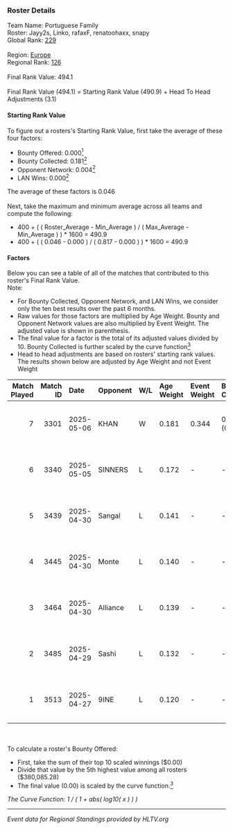### Roster Details<br />
Team Name: Portuguese Family<br />
Roster: Jayy2s, Linko, rafaxF, renatoohaxx, snapy<br />
Global Rank: [229](../../standings_global_2025_10_06.md)<br />
<br />
Region: [Europe]( ../../standings_europe_2025_10_06.md)<br />
Regional Rank: [126]( ../../standings_europe_2025_10_06.md)<br />
<br />
Final Rank Value:  494.1<br />
<br />
Final Rank Value (494.1) = Starting Rank Value (490.9) + Head To Head Adjustments (3.1)<br />

#### Starting Rank Value<br />
To figure out a rosters's Starting Rank Value, first take the average of these four factors:<br />
- Bounty Offered: 0.000[<sup>1</sup>](#table2)
- Bounty Collected: 0.181[<sup>2</sup>](#table1)
- Opponent Network: 0.004[<sup>2</sup>](#table1)
- LAN Wins: 0.000[<sup>2</sup>](#table1)

The average of these factors is 0.046<br />
<br />
Next, take the maximum and minimum average across all teams and compute the following:<br />
- 400 + ( ( Roster_Average - Min_Average ) / ( Max_Average - Min_Average ) ) * 1600 = 490.9
- 400 + ( ( 0.046 - 0.000 ) / ( 0.817 - 0.000 ) ) * 1600 = 490.9


#### Factors<br />
Below you can see a table of all of the matches that contributed to this roster's Final Rank Value.<br />
Note:<br />

- For Bounty Collected, Opponent Network, and LAN Wins, we consider only the ten best results over the past 6 months.
- Raw values for those factors are multiplied by Age Weight. Bounty and Opponent Network values are also multiplied by Event Weight. The adjusted value is shown in parenthesis.
- The final value for a factor is the total of its adjusted values divided by 10. Bounty Collected is further scaled by the curve function[<sup>3</sup>](#curveFunction)
- Head to head adjustments are based on rosters' starting rank values. The results shown below are adjusted by Age Weight and not Event Weight
<span id="table1"></span><br />


| Match Played | Match ID | Date       | Opponent | W/L | Age Weight | Event Weight | Bounty Collected | Opponent Network | LAN Wins  | H2H Adj. | Roster                                    |
| -: | -: | :- | :- | :- | :- | :- | :- | :- | :- | -: | :- |
|            7 |     3301 | 2025-05-06 | KHAN     | W   | 0.181      | 0.344        | 0.005 (0.000)    | 0.705 (0.044)    | 0 (0.000) |     4.91 | Jayy2s, Linko, rafaxF, renatoohaxx, snapy |
|            6 |     3340 | 2025-05-05 | SINNERS  | L   | 0.172      | -            | -                | -                | -         |    -0.24 | Jayy2s, Linko, rafaxF, renatoohaxx, snapy |
|            5 |     3439 | 2025-04-30 | Sangal   | L   | 0.141      | -            | -                | -                | -         |    -1.04 | Jayy2s, Linko, rafaxF, renatoohaxx, snapy |
|            4 |     3445 | 2025-04-30 | Monte    | L   | 0.140      | -            | -                | -                | -         |    -0.07 | Jayy2s, Linko, rafaxF, renatoohaxx, snapy |
|            3 |     3464 | 2025-04-30 | Alliance | L   | 0.139      | -            | -                | -                | -         |    -0.11 | Jayy2s, Linko, rafaxF, renatoohaxx, snapy |
|            2 |     3485 | 2025-04-29 | Sashi    | L   | 0.132      | -            | -                | -                | -         |    -0.30 | Jayy2s, Linko, rafaxF, renatoohaxx, snapy |
|            1 |     3513 | 2025-04-27 | 9INE     | L   | 0.120      | -            | -                | -                | -         |    -0.01 | Jayy2s, Linko, rafaxF, renatoohaxx, snapy |

<br />
<span id="table2"></span><br />
To calculate a roster's Bounty Offered:<br />

- First, take the sum of their top 10 scaled winnings ($0.00)
- Divide that value by the 5th highest value among all rosters ($380,085.28)
- The final value (0.00) is scaled by the curve function.[<sup>3</sup>](#curveFunction)

<span id="curveFunction"></span>_The Curve Function: 1 / ( 1 + abs( log10( x ) ) )_<br />

---
_Event data for Regional Standings provided by HLTV.org_<br />
